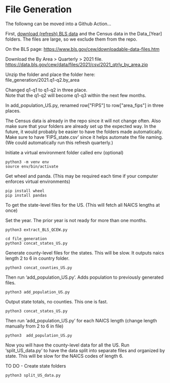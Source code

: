 # File Generation

The followng can be moved into a Github Action...

First, [download (refresh) BLS data](https://www.bls.gov/cew/downloadable-data-files.htm) and the Census data in the Data_[Year] folders. The <!-- BLS -->files are large, so we exclude them from the repo.


On the BLS page:
https://www.bls.gov/cew/downloadable-data-files.htm

Download the By Area > Quarterly > 2021 file.
https://data.bls.gov/cew/data/files/2021/csv/2021_qtrly_by_area.zip

Unzip the folder and place the folder here:  
file_generation/2021.q1-q2.by_area  

Changed q1-q1 to q1-q2 in three place.  
Note that the q1-q2 will become q1-q3 within the next few months.  

In add_population_US.py, renamed row["FIPS"] to row["area_fips"] in three places.  


The Census data is already in the repo since it will not change often. Also make sure that your folders are already set up the expected way. In the future, it would probably be easier to have the folders made automatically. Make sure to have ‘FIPS_state.csv’ since it helps automate the file naming. (We could automatically run this refresh quarterly.)


Initiate a virtual environment folder called env (optional)

	python3 -m venv env
	source env/bin/activate

Get wheel and panda. (This may be required each time if your computer enforces virtual environments)  

	pip install wheel
	pip install pandas

To get the state-level files for the US. (This will fetch all NAICS lengths at once)

Set the year. The prior year is not ready for more than one months.

	python3 extract_BLS_QCEW.py

	cd file_generation
	python3 concat_states_US.py


Generate county-level files for the states. This will be slow. It outputs naics length 2 to 6 in country folder.

	python3 concat_counties_US.py

Then run ‘add_population_US.py’. Adds population to previously generated files.

	python3 add_population_US.py


Output state totals, no counties. This one is fast.

	python3 concat_states_US.py

Then run ‘add_population_US.py’ for each NAICS length (change length manually from 2 to 6 in file)

	python3  add_population_US.py


Now you will have the county-level data for all the US. Run ‘split_US_data.py’ to have the data split into separate files and organized by state. This will be slow for the NAICS codes of length 6.<!--John is working on optimization tricks to improve the running time.-->   

TO DO - Create state folders

	python3 split_US_data.py

